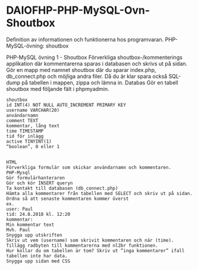 # DAIOFHP-PHP-MySQL-Ovn-Shoutbox
Definition av informationen och funktionerna hos programvaran. PHP-MySQL-övning: shoutbox

PHP-MySQL övning 1 - Shoutbox
Förverkliga shoutbox-/kommenterings applikation där kommentarerna sparas i databasen och skrivs ut på sidan. Gör en mapp med namnet shoutbox där du sparar index.php, db_connect.php och möjliga andra filer. Då du är klar spara också SQL-dump på tabellen i mappen, zippa och lämna in.
Databas
Gör en tabell shoutbox med följande fält i phpmyadmin.

`````
shoutbox
id INT(4) NOT NULL AUTO_INCREMENT PRIMARY KEY
username VARCHAR(20)
användarnamn
comment TEXT
kommentar, lång text
time TIMESTAMP
tid för inlägg
active TINYINT(1)
“boolean”, 0 eller 1


HTML
Förverkliga formulär som skickar användarnamn och kommentaren.
PHP-Mysql 
Gör formulärhanteraren
Gör och kör INSERT queryn
Ta kontakt till databasen (db_connect.php)
Hämta alla kommentarer från tabellen med SELECT och skriv ut på sidan.
Ordna så att senaste kommentaren kommer överst
ex.
user: Paul 
tid: 24.8.2018 kl. 12:20
kommentar:
Min kommentar text
Mvh. Paul
Snygga upp utskriften
Skriv ut vem (username) som skrivit kommentaren och när (time).
Tillägg radbyten till kommentarerna med nl2br funktionen.
Hur kollar du om tabellen är tom? Skriv ut ”inga kommentarer” ifall tabellen inte har data.
Snygga upp sidan med CSS
